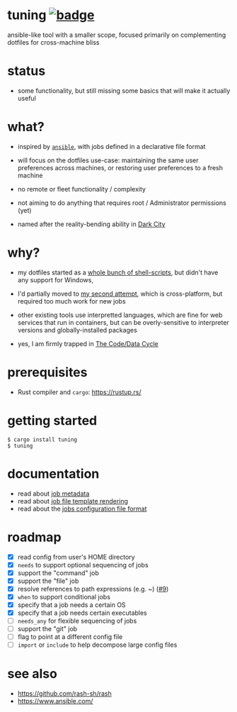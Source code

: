 # tuning [![badge](https://action-badges.now.sh/jokeyrhyme/tuning)](https://github.com/jokeyrhyme/tuning/actions)

ansible-like tool with a smaller scope, focused primarily on complementing dotfiles for cross-machine bliss

# status

- some functionality,
  but still missing some basics that will make it actually useful

# what?

- inspired by [`ansible`](https://www.ansible.com/),
  with jobs defined in a declarative file format

- will focus on the dotfiles use-case:
  maintaining the same user preferences across machines,
  or restoring user preferences to a fresh machine

- no remote or fleet functionality / complexity

- not aiming to do anything that requires root / Administrator permissions (yet)

- named after the reality-bending ability in [Dark City](https://en.wikipedia.org/wiki/Dark_City_%281998_film%29)

# why?

- my dotfiles started as a [whole bunch of shell-scripts](https://github.com/jokeyrhyme/dotfiles),
  but didn't have any support for Windows,

- I'd partially moved to [my second attempt](https://github.com/jokeyrhyme/dotfiles-rs),
  which is cross-platform,
  but required too much work for new jobs

- other existing tools use interpretted languages,
  which are fine for web services that run in containers,
  but can be overly-sensitive to interpreter versions and globally-installed packages

- yes, I am firmly trapped in [The Code/Data Cycle](https://twitter.com/niklasfrykholm/status/1063242674717679621)

# prerequisites

- Rust compiler and `cargo`: https://rustup.rs/

# getting started

```
$ cargo install tuning
$ tuning
```

# documentation

- read about [job metadata](./docs/metadata.md)
- read about [job file template rendering](./docs/template.md)
- read about the [jobs configuration file format](https://github.com/jokeyrhyme/tuning/wiki/Jobs-definition)

# roadmap

- [x] read config from user's HOME directory
- [x] `needs` to support optional sequencing of jobs
- [x] support the "command" job
- [x] support the "file" job
- [x] resolve references to path expressions (e.g. ~) ([#9](https://github.com/jokeyrhyme/tuning/issues/9))
- [x] `when` to support conditional jobs
- [x] specify that a job needs a certain OS
- [x] specify that a job needs certain executables
- [ ] `needs_any` for flexible sequencing of jobs
- [ ] support the "git" job
- [ ] flag to point at a different config file
- [ ] `import` or `include` to help decompose large config files

# see also

- https://github.com/rash-sh/rash
- https://www.ansible.com/
